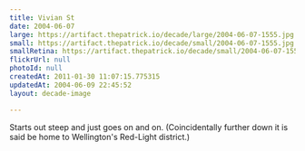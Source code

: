 ```yaml
---
title: Vivian St
date: 2004-06-07
large: https://artifact.thepatrick.io/decade/large/2004-06-07-1555.jpg
small: https://artifact.thepatrick.io/decade/small/2004-06-07-1555.jpg
smallRetina: https://artifact.thepatrick.io/decade/small/2004-06-07-1555@2x.jpg
flickrUrl: null
photoId: null
createdAt: 2011-01-30 11:07:15.775315
updatedAt: 2004-06-09 22:45:52
layout: decade-image

---
```

Starts out steep and just goes on and on. (Coincidentally further down it is said be home to Wellington's Red-Light district.)
